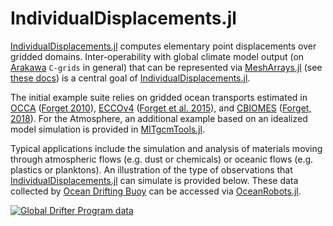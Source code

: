 # IndividualDisplacements.jl

[IndividualDisplacements.jl](https://github.com/JuliaClimate/IndividualDisplacements.jl) computes elementary point displacements over gridded domains. Inter-operability with global climate model output (on [Arakawa](https://en.wikipedia.org/wiki/Arakawa_grids) `C-grids` in general) that can be represented via [MeshArrays.jl](https://github.com/JuliaClimate/MeshArrays.jl) (see [these docs](https://juliaclimate.github.io/MeshArrays.jl/dev/)) is a central goal of [IndividualDisplacements.jl](https://github.com/JuliaClimate/IndividualDisplacements.jl). 

The initial example suite relies on gridded ocean transports estimated in [OCCA](https://doi.org/10.7910/DVN/RNXA2A) ([Forget 2010](http://dx.doi.org/10.1175/2009JPO4043.1)), [ECCOv4](https://eccov4.readthedocs.io/en/latest/) ([Forget et al. 2015](https://doi.org/10.5194/gmd-8-3071-2015)), and [CBIOMES](https://cbiomes.readthedocs.io/en/latest/) ([Forget, 2018](http://doi.org/10.5281/zenodo.1343303)). For the Atmosphere, an additional example based on an idealized model simulation is provided in [MITgcmTools.jl](https://gaelforget.github.io/MITgcmTools.jl/dev/). 

Typical applications include the simulation and analysis of materials moving through atmospheric flows (e.g. dust or chemicals) or oceanic flows (e.g. plastics or planktons). An illustration of the type of observations that [IndividualDisplacements.jl](https://github.com/JuliaClimate/IndividualDisplacements.jl) can simulate is provided below. These data collected by [Ocean Drifting Buoy](https://doi.org/10.1002/2016JC011716) can be accessed via [OceanRobots.jl](https://gaelforget.github.io/OceanRobots.jl/dev/).

[![Global Drifter Program data](https://user-images.githubusercontent.com/20276764/90924860-41799580-e3be-11ea-96bd-9a5784d00ecc.png)](https://youtu.be/82HPnYBtoVo)

